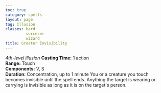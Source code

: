 ```yaml
---
toc: true
category: spells
layout: page
tag: Illusion
classes: bard
         sorcerer
         wizard
title: Greater Invisibility 
---
```

_4th-level illusion_ 
**Casting Time:** 1 action    
**Range:** Touch    
**Components:** V, S    
**Duration:** Concentration, up to 1 minute 
You or a creature you touch becomes invisible until the spell ends. Anything the target is wearing or carrying is invisible as long as it is on the target's person. 